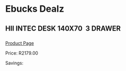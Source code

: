 
# Ebucks Dealz
## HII INTEC DESK 140X70  3 DRAWER
[Product Page](https://www.ebucks.com/web/shop/productSelected.do?prodId=1146196169&catId=1130195724)

Price: R2179.00

Savings: 


	